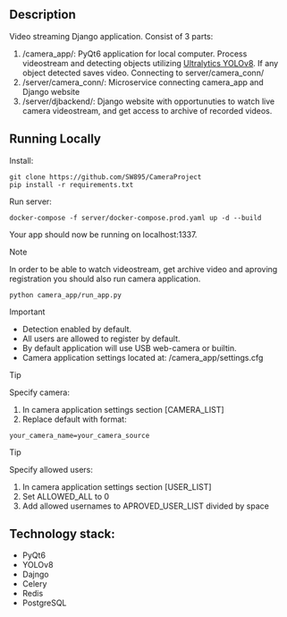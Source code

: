 ## Description
Video streaming Django application. Consist of 3 parts:

1. /camera_app/: PyQt6 application for local computer. Process videostream and detecting objects utilizing [Ultralytics YOLOv8](https://github.com/ultralytics/ultralytics). If any object detected saves video. Connecting to server/camera_conn/
2. /server/camera_conn/: Microservice connecting camera_app and Django website
3. /server/djbackend/: Django website with opportunuties to watch live camera videostream, and get access to archive of recorded videos.

## Running Locally
Install:
```
git clone https://github.com/SW895/CameraProject
pip install -r requirements.txt
```
Run server:
```
docker-compose -f server/docker-compose.prod.yaml up -d --build
```
Your app should now be running on localhost:1337.

> [!NOTE] 
> In order to be able to watch videostream, get archive video and aproving registration you should also run camera application.
> 
>```
>python camera_app/run_app.py
>```

> [!IMPORTANT]
> * Detection enabled by default.
> * All users are allowed to register by default.
> * By default application will use USB web-camera or builtin. 
> * Camera application settings located at: /camera_app/settings.cfg

> [!TIP]
> Specify camera:
> 1. In camera application settings section [CAMERA_LIST]
> 2. Replace default with format: 
> ```
> your_camera_name=your_camera_source
> ```

> [!TIP]
> Specify allowed users:
> 1. In camera application settings section [USER_LIST]
> 2. Set ALLOWED_ALL to 0
> 3. Add allowed usernames to APROVED_USER_LIST divided by space

## Technology stack:

* PyQt6
* YOLOv8
* Dajngo
* Celery
* Redis
* PostgreSQL